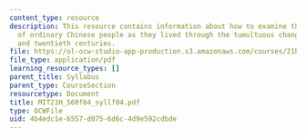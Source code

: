 ```yaml
---
content_type: resource
description: This resource contains information about how to examine the experiences
  of ordinary Chinese people as they lived through the tumultuous changes of the nineteenth
  and twentieth centuries.
file: https://ol-ocw-studio-app-production.s3.amazonaws.com/courses/21h-560-smashing-the-iron-rice-bowl-chinese-east-asia-fall-2004/4b4edc1e6557d0756d6c4d9e592cdbde_MIT21H_560f04_syllf04.pdf
file_type: application/pdf
learning_resource_types: []
parent_title: Syllabus
parent_type: CourseSection
resourcetype: Document
title: MIT21H_560f04_syllf04.pdf
type: OCWFile
uid: 4b4edc1e-6557-d075-6d6c-4d9e592cdbde
---
```

